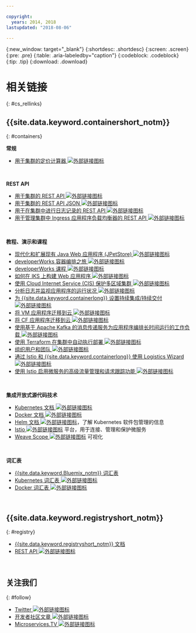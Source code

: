 ```yaml
---

copyright:
  years: 2014, 2018
lastupdated: "2018-08-06"

---
```


{:new_window: target="_blank"}
{:shortdesc: .shortdesc}
{:screen: .screen}
{:pre: .pre}
{:table: .aria-labeledby="caption"}
{:codeblock: .codeblock}
{:tip: .tip}
{:download: .download}




# 相关链接
{: #cs_rellinks}

## {{site.data.keyword.containershort_notm}}
{: #containers}

**常规**

- [用于集群的定价计算器 ![外部链接图标](../icons/launch-glyph.svg "外部链接图标")](https://console.bluemix.net/pricing/configure/iaas/containers-kubernetes)

<br />


**REST API**

- [用于集群的 REST API ![外部链接图标](../icons/launch-glyph.svg "外部链接图标")](https://containers.bluemix.net/swagger)
- [用于集群的 REST API JSON ![外部链接图标](../icons/launch-glyph.svg "外部链接图标")](https://containers.bluemix.net/swagger-api-json)
- [用于在集群中进行日志记录的 REST API ![外部链接图标](../icons/launch-glyph.svg "外部链接图标")](https://us-south.containers.bluemix.net/swagger-logging/)
- [用于管理集群中 Ingress 应用程序负载均衡器的 REST API ![外部链接图标](../icons/launch-glyph.svg "外部链接图标")](https://us-south.containers.bluemix.net/swagger-alb-api/)

<br />


**教程、演示和课程**

- [现代化和扩展现有 Java Web 应用程序 (JPetStore) ![外部链接图标](../icons/launch-glyph.svg "外部链接图标")](https://github.com/IBM-Cloud/jpetstore-kubernetes)
- [developerWorks 容器编排之旅 ![外部链接图标](../icons/launch-glyph.svg "外部链接图标")](https://developer.ibm.com/code/journey/category/container-orchestration/)
- [developerWorks 课程 ![外部链接图标](../icons/launch-glyph.svg "外部链接图标")](https://developer.ibm.com/courses/all/?s=IBM+Cloud+Container+Service)
- [如何在 IKS 上构建 Web 应用程序 ![外部链接图标](../icons/launch-glyph.svg "外部链接图标")](https://console.bluemix.net/docs/tutorials/scalable-webapp-kubernetes.html#scalable-web-application-on-kubernetes)
- [使用 Cloud Internet Service (CIS) 保护多区域集群 ![外部链接图标](../icons/launch-glyph.svg "外部链接图标")](https://console.bluemix.net/docs/tutorials/multi-region-k8s-cis.html#resilient-and-secure-multi-region-kubernetes-clusters-with-cloud-internet-services)
- [分析日志并监视应用程序的运行状况 ![外部链接图标](../icons/launch-glyph.svg "外部链接图标")](https://console.bluemix.net/docs/tutorials/kubernetes-log-analysis-kibana.html#analyze-logs-and-monitor-the-health-of-kubernetes-applications)
- [为 {{site.data.keyword.containerlong}} 设置持续集成/持续交付 ![外部链接图标](../icons/launch-glyph.svg "外部链接图标")](https://console.bluemix.net/docs/tutorials/continuous-deployment-to-kubernetes.html#continuous-deployment-to-kubernetes)
- [将 VM 应用程序迁移到云 ![外部链接图标](../icons/launch-glyph.svg "外部链接图标")](https://console.bluemix.net/docs/tutorials/vm-to-containers-and-kubernetes.html#moving-a-vm-based-app-to-kubernetes)
- [将 CF 应用程序迁移到云 ![外部链接图标](../icons/launch-glyph.svg "外部链接图标")](https://console.bluemix.net/docs/containers/cs_tutorials_cf.html#cf_tutorial)
- [使用基于 Apache Kafka 的消息传递服务为应用程序编排长时间运行的工作负载 ![外部链接图标](../icons/launch-glyph.svg "外部链接图标")](https://console.bluemix.net/docs/tutorials/pub-sub-object-storage.html#asynchronous-data-processing-using-object-storage-and-pub-sub-messaging)
- [使用 Terraform 在集群中自动执行部署 ![外部链接图标](../icons/launch-glyph.svg "外部链接图标")](https://console.bluemix.net/docs/tutorials/plan-create-update-deployments.html#plan-create-and-update-deployment-environments)
- [组织用户和团队 ![外部链接图标](../icons/launch-glyph.svg "外部链接图标")](https://console.bluemix.net/docs/tutorials/users-teams-applications.html#best-practices-for-organizing-users-teams-applications)
- [通过 Istio 和 {{site.data.keyword.containerlong}} 使用 Logistics Wizard ![外部链接图标](../icons/launch-glyph.svg "外部链接图标")](https://github.com/IBM-Cloud/logistics-wizard-kubernetes)
- [使用 Istio 启用微服务的高级流量管理和请求跟踪功能 ![外部链接图标](../icons/launch-glyph.svg "外部链接图标")](https://developer.ibm.com/code/patterns/manage-microservices-traffic-using-istio/)

<br />


**集成开放式源代码技术**

- [Kubernetes 文档 ![外部链接图标](../icons/launch-glyph.svg "外部链接图标")](https://kubernetes.io/)
- [Docker 文档 ![外部链接图标](../icons/launch-glyph.svg "外部链接图标")](https://docs.docker.com/engine/)
- <a href="https://docs.helm.sh/helm/" target="_blank">Helm 文档 <img src="../icons/launch-glyph.svg" alt="外部链接图标"></a>，了解 Kubernetes 软件包管理的信息
- [Istio ![外部链接图标](../icons/launch-glyph.svg "外部链接图标")](https://istio.io/) 平台，用于连接、管理和保护微服务
- [Weave Scope ![外部链接图标](../icons/launch-glyph.svg "外部链接图标")](https://www.weave.works/oss/scope/) 可视化

<br />


**词汇表**

- [{{site.data.keyword.Bluemix_notm}} 词汇表](/docs/overview/glossary/index.html#glossary)
- [Kubernetes 词汇表 ![外部链接图标](../icons/launch-glyph.svg "外部链接图标")](https://kubernetes.io/docs/reference/glossary/?fundamental=true)
- [Docker 词汇表 ![外部链接图标](../icons/launch-glyph.svg "外部链接图标")](https://docs.docker.com/glossary/)

<br />


## {{site.data.keyword.registryshort_notm}}
{: #registry}

- [{{site.data.keyword.registryshort_notm}} 文档](/docs/services/Registry/index.html)
- [REST API ![外部链接图标](../icons/launch-glyph.svg "外部链接图标")](https://registry.ng.bluemix.net/api/doc/)

<br />


## 关注我们
{: #follow}

- [Twitter ![外部链接图标](../icons/launch-glyph.svg "外部链接图标")](https://twitter.com/hashtag/ibmcontainers)
- [开发者社区文章 ![外部链接图标](../icons/launch-glyph.svg "外部链接图标")](https://www.ibm.com/blogs/bluemix/tag/containers/)
- [Microservices.TV ![外部链接图标](../icons/launch-glyph.svg "外部链接图标")](https://developer.ibm.com/tv/microservices/)

<br />


